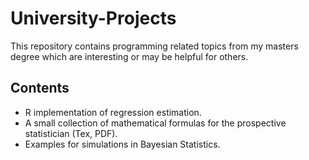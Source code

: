# University-Projects
This repository contains programming related topics from my masters degree which are interesting or may be helpful for others.

## Contents
* R implementation of regression estimation.
* A small collection of mathematical formulas for the prospective statistician (Tex, PDF).
* Examples for simulations in Bayesian Statistics.
